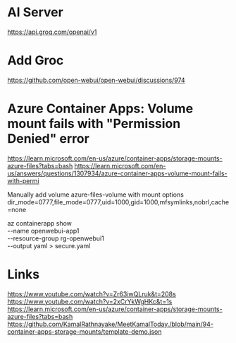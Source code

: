 # AI Server
https://api.groq.com/openai/v1

# Add Groc
https://github.com/open-webui/open-webui/discussions/974

# Azure Container Apps: Volume mount fails with "Permission Denied" error
https://learn.microsoft.com/en-us/azure/container-apps/storage-mounts-azure-files?tabs=bash
https://learn.microsoft.com/en-us/answers/questions/1307934/azure-container-apps-volume-mount-fails-with-permi

Manually add volume azure-files-volume with mount options
dir_mode=0777,file_mode=0777,uid=1000,gid=1000,mfsymlinks,nobrl,cache=none

az containerapp show \
    --name openwebui-app1 \
    --resource-group rg-openwebui1 \
    --output yaml > secure.yaml

# Links
https://www.youtube.com/watch?v=Zr63iwQLruk&t=208s
https://www.youtube.com/watch?v=2xCrYkWgHKc&t=1s
https://learn.microsoft.com/en-us/azure/container-apps/storage-mounts-azure-files?tabs=bash
https://github.com/KamalRathnayake/MeetKamalToday./blob/main/94-container-apps-storage-mounts/template-demo.json
